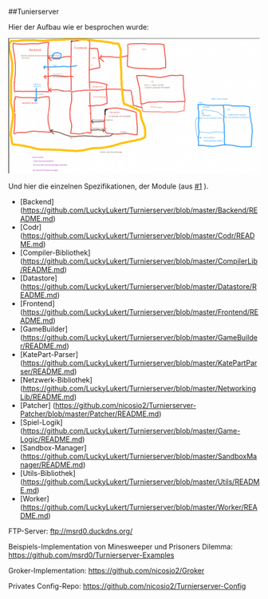 ##Tunierserver

Hier der Aufbau wie er besprochen wurde:

![Bild](https://github.com/LuckyLukert/Turnierserver/blob/master/turnierserver-grafik.png)

Und hier die einzelnen Spezifikationen, der Module (aus [#1](https://github.com/LuckyLukert/Turnierserver/issues/1) ).

- [Backend] (https://github.com/LuckyLukert/Turnierserver/blob/master/Backend/README.md)
- [Codr] (https://github.com/LuckyLukert/Turnierserver/blob/master/Codr/README.md)
- [Compiler-Bibliothek] (https://github.com/LuckyLukert/Turnierserver/blob/master/CompilerLib/README.md)
- [Datastore] (https://github.com/LuckyLukert/Turnierserver/blob/master/Datastore/README.md)
- [Frontend] (https://github.com/LuckyLukert/Turnierserver/blob/master/Frontend/README.md)
- [GameBuilder] (https://github.com/LuckyLukert/Turnierserver/blob/master/GameBuilder/README.md)
- [KatePart-Parser] (https://github.com/LuckyLukert/Turnierserver/blob/master/KatePartParser/README.md)
- [Netzwerk-Bibliothek] (https://github.com/LuckyLukert/Turnierserver/blob/master/NetworkingLib/README.md)
- [Patcher] (https://github.com/nicosio2/Turnierserver-Patcher/blob/master/Patcher/README.md)
- [Spiel-Logik] (https://github.com/LuckyLukert/Turnierserver/blob/master/Game-Logic/README.md)
- [Sandbox-Manager] (https://github.com/LuckyLukert/Turnierserver/blob/master/SandboxManager/README.md)
- [Utils-Bibliothek] (https://github.com/LuckyLukert/Turnierserver/blob/master/Utils/README.md)
- [Worker] (https://github.com/LuckyLukert/Turnierserver/blob/master/Worker/README.md)

FTP-Server:
ftp://msrd0.duckdns.org/

Beispiels-Implementation von Minesweeper und Prisoners Dilemma:
https://github.com/msrd0/Turnierserver-Examples

Groker-Implementation:
https://github.com/nicosio2/Groker

Privates Config-Repo:
https://github.com/nicosio2/Turnierserver-Config
